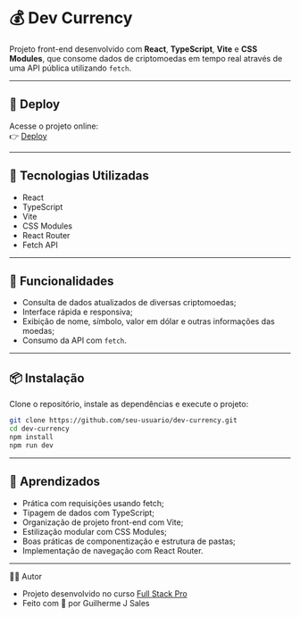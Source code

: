 # 💰 Dev Currency

Projeto front-end desenvolvido com **React**, **TypeScript**, **Vite** e **CSS Modules**, que consome dados de criptomoedas em tempo real através de uma API pública utilizando `fetch`.

---

## 🚀 Deploy

Acesse o projeto online:  
👉 [Deploy](https://cripto-five.vercel.app/)

---

## 🧰 Tecnologias Utilizadas

- React
- TypeScript
- Vite
- CSS Modules
- React Router
- Fetch API

---

## 🔎 Funcionalidades

- Consulta de dados atualizados de diversas criptomoedas;
- Interface rápida e responsiva;
- Exibição de nome, símbolo, valor em dólar e outras informações das moedas;
- Consumo da API com `fetch`.

---

## 📦 Instalação

Clone o repositório, instale as dependências e execute o projeto:

```bash
git clone https://github.com/seu-usuario/dev-currency.git
cd dev-currency
npm install
npm run dev
```

---


## 🧠 Aprendizados

- Prática com requisições usando fetch;
- Tipagem de dados com TypeScript;
- Organização de projeto front-end com Vite;
- Estilização modular com CSS Modules;
- Boas práticas de componentização e estrutura de pastas;
- Implementação de navegação com React Router.


---

🙋‍♂️ Autor
- Projeto desenvolvido no curso [Full Stack Pro](https://sujeitoprogramador.com/fullstackpro/?ref=R87195062M)
- Feito com 💙 por Guilherme J Sales


